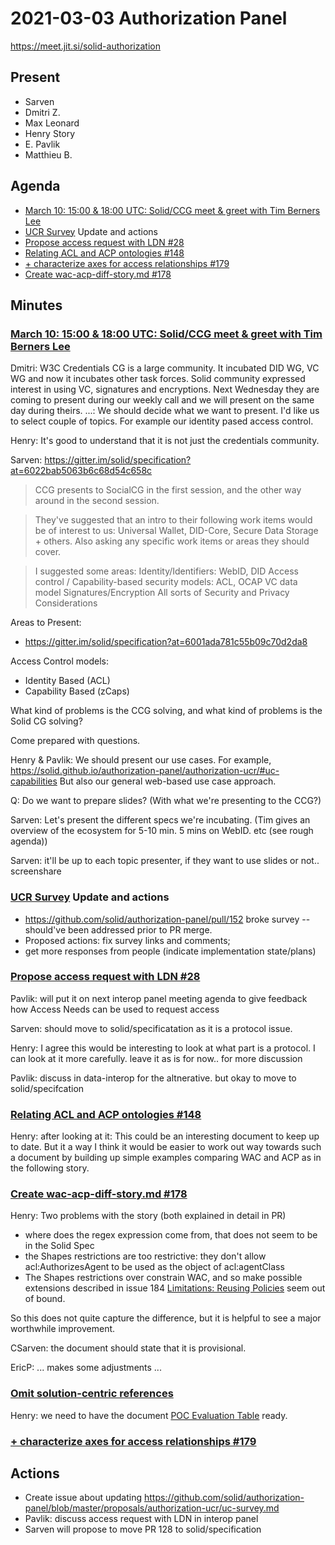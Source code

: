 # 2021-03-03 Authorization Panel

https://meet.jit.si/solid-authorization


## Present
* Sarven
* Dmitri Z.
* Max Leonard
* Henry Story
* E. Pavlik
* Matthieu B.


## Agenda

* [March 10: 15:00 & 18:00 UTC: Solid/CCG meet & greet with Tim Berners Lee](https://lists.w3.org/Archives/Public/public-credentials/2021Feb/0062.html)
* [UCR Survey](https://github.com/solid/authorization-panel/blob/master/proposals/authorization-ucr/uc-survey.md) Update and actions
* [Propose access request with LDN #28](https://github.com/solid/authorization-panel/pull/28)
* [Relating ACL and ACP ontologies #148](https://github.com/solid/authorization-panel/pull/148/)
* [+ characterize axes for access relationships #179](https://github.com/solid/authorization-panel/pull/179)
* [Create wac-acp-diff-story.md #178](https://github.com/solid/authorization-panel/pull/178)


## Minutes

### [March 10: 15:00 & 18:00 UTC: Solid/CCG meet & greet with Tim Berners Lee](https://lists.w3.org/Archives/Public/public-credentials/2021Feb/0062.html)

Dmitri: W3C Credentials CG is a large community. It incubated DID WG, VC WG and now it incubates other task forces. Solid community expressed interest in using VC, signatures and encryptions. Next Wednesday they are coming to present during our weekly call and we will present on the same day during theirs.
...: We should decide what we want to present. I'd like us to select couple of topics. For example our identity pased access control.

Henry: It's good to understand that it is not just the credentials community.

Sarven: https://gitter.im/solid/specification?at=6022bab5063b6c68d54c658c

> CCG presents to SocialCG in the first session, and the other way around in the second session.

> They've suggested that an intro to their following work items would be of interest to us: Universal Wallet, DID-Core, Secure Data Storage + others. Also asking any specific work items or areas they should cover.

>I suggested some areas:
>    Identity/Identifiers: WebID, DID
>    Access control / Capability-based security models: ACL, OCAP
>    VC data model
>    Signatures/Encryption
>    All sorts of Security and Privacy Considerations

Areas to Present:

* https://gitter.im/solid/specification?at=6001ada781c55b09c70d2da8

Access Control models:

* Identity Based (ACL)
* Capability Based (zCaps)

What kind of problems is the CCG solving, and what kind of problems is the Solid CG solving?

Come prepared with questions. 

Henry & Pavlik: We should present our use cases. For example, https://solid.github.io/authorization-panel/authorization-ucr/#uc-capabilities
But also our general web-based use case approach.

Q: Do we want to prepare slides? (With what we're presenting to the CCG?)

Sarven: Let's present the different specs we're incubating. (Tim gives an overview of the ecosystem for 5-10 min. 5 mins on WebID. etc (see rough agenda))

Sarven: it'll be up to each topic presenter, if they want to use slides or not.. screenshare

### [UCR Survey](https://github.com/solid/authorization-panel/blob/master/proposals/authorization-ucr/uc-survey.md) Update and actions
* https://github.com/solid/authorization-panel/pull/152 broke survey -- should've been addressed prior to PR merge.
 * Proposed actions: fix survey links and comments;
 * get more responses from people (indicate implementation state/plans)


### [Propose access request with LDN #28](https://github.com/solid/authorization-panel/pull/28)

Pavlik: will put it on next interop panel meeting agenda to give feedback how Access Needs can be used to request access

Sarven: should move to solid/specificatation as it is a protocol issue.

Henry: I agree this would be interesting to look at what part is a protocol. I can look at it more carefully. leave it as is for now.. for more discussion

Pavlik: discuss in data-interop for the altnerative. but okay to move to solid/specifcation 

### [Relating ACL and ACP ontologies #148](https://github.com/solid/authorization-panel/pull/148/)

Henry: after looking at it: This could be an interesting document to keep up to date. But it a way I think it would be easier to work out way towards such a document by building up simple examples comparing WAC and ACP as in the following story.


### [Create wac-acp-diff-story.md #178](https://github.com/solid/authorization-panel/pull/178)


Henry: Two problems with the story (both explained in detail in PR)
  * where does the regex expression come from, that does not seem to be in the Solid Spec
  * the Shapes restrictions are too restrictive: they don't allow acl:AuthorizesAgent to be used as the object of acl:agentClass
  * The Shapes restrictions over constrain WAC, and so make possible extensions described in issue 184 [Limitations: Reusing Policies](https://github.com/solid/authorization-panel/issues/184) seem out of bound.

So this does not quite capture the difference, but it is helpful to see a major worthwhile improvement. 

CSarven: the document should state that it is provisional.

EricP: ... makes some adjustments ...


### [Omit solution-centric references](https://github.com/solid/authorization-panel/pull/173)

Henry: we need to have the document [POC Evaluation Table](https://github.com/solid/authorization-panel/pull/180)
ready. 

### [+ characterize axes for access relationships #179](https://github.com/solid/authorization-panel/pull/179)



## Actions
* Create issue about updating https://github.com/solid/authorization-panel/blob/master/proposals/authorization-ucr/uc-survey.md
* Pavlik: discuss access request with LDN in interop panel
* Sarven will propose to move PR 128 to solid/specification
